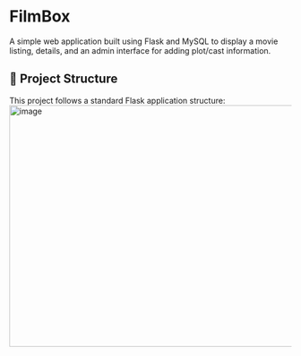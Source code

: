 # FilmBox

A simple web application built using Flask and MySQL to display a movie listing, details, and an admin interface for adding plot/cast information.

## 📁 Project Structure

This project follows a standard Flask application structure:
<img width="772" height="432" alt="image" src="https://github.com/user-attachments/assets/8687621f-0394-4bcd-ac79-5ec5e0c3ce46" />
